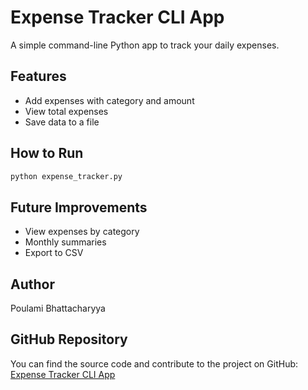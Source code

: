 # Expense Tracker CLI App
A simple command-line Python app to track your daily expenses.

## Features
- Add expenses with category and amount
- View total expenses
- Save data to a file

## How to Run
```bash
python expense_tracker.py
```

## Future Improvements
- View expenses by category
- Monthly summaries
- Export to CSV

## Author
Poulami Bhattacharyya

## GitHub Repository
You can find the source code and contribute to the project on GitHub: [Expense Tracker CLI App](https://github.com/yourusername/expense-tracker-cli)
